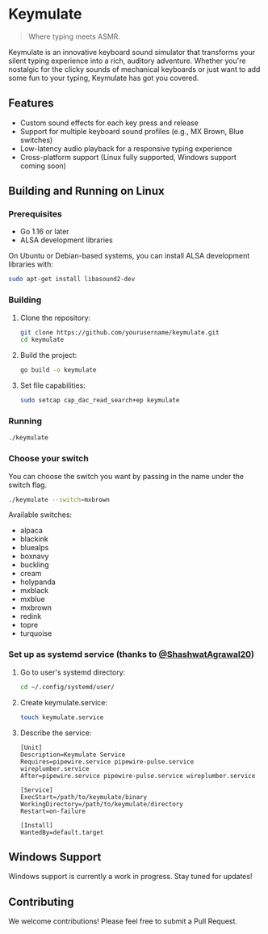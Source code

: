 # Keymulate

> Where typing meets ASMR.

Keymulate is an innovative keyboard sound simulator that transforms your silent typing experience into a rich, auditory adventure. Whether you're nostalgic for the clicky sounds of mechanical keyboards or just want to add some fun to your typing, Keymulate has got you covered.

## Features

- Custom sound effects for each key press and release
- Support for multiple keyboard sound profiles (e.g., MX Brown, Blue switches)
- Low-latency audio playback for a responsive typing experience
- Cross-platform support (Linux fully supported, Windows support coming soon)

## Building and Running on Linux

### Prerequisites

- Go 1.16 or later
- ALSA development libraries

On Ubuntu or Debian-based systems, you can install ALSA development libraries with:

```bash
sudo apt-get install libasound2-dev
```

### Building

1. Clone the repository:
   ```bash
   git clone https://github.com/yourusername/keymulate.git
   cd keymulate
   ```

2. Build the project:
   ```bash
   go build -o keymulate
   ```

3. Set file capabilities:
    ```bash
    sudo setcap cap_dac_read_search+ep keymulate
    ```

### Running

```bash
./keymulate
```

### Choose your switch

You can choose the switch you want by passing in the name under the switch flag.

```bash
./keymulate --switch=mxbrown
```

Available switches:

- alpaca
- blackink
- bluealps
- boxnavy
- buckling
- cream
- holypanda
- mxblack
- mxblue
- mxbrown
- redink
- topre
- turquoise

### Set up as systemd service (thanks to [@ShashwatAgrawal20](https://github.com/ShashwatAgrawal20/))

1. Go to user's systemd directory:
    ```bash
    cd ~/.config/systemd/user/
    ```

2. Create keymulate.service:
    ```bash
    touch keymulate.service
    ```

3. Describe the service:
    ```
    [Unit]
    Description=Keymulate Service
    Requires=pipewire.service pipewire-pulse.service wireplumber.service
    After=pipewire.service pipewire-pulse.service wireplumber.service

    [Service]
    ExecStart=/path/to/keymulate/binary
    WorkingDirectory=/path/to/keymulate/directory
    Restart=on-failure

    [Install]
    WantedBy=default.target
    ```  

## Windows Support

Windows support is currently a work in progress. Stay tuned for updates!

## Contributing

We welcome contributions! Please feel free to submit a Pull Request.
